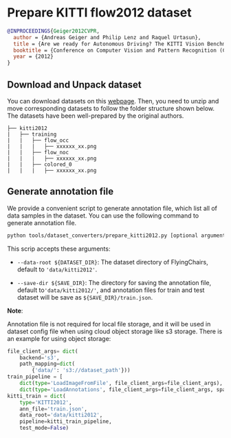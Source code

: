 # Prepare KITTI flow2012 dataset

<!-- [DATASET] -->

```bibtex
@INPROCEEDINGS{Geiger2012CVPR,
  author = {Andreas Geiger and Philip Lenz and Raquel Urtasun},
  title = {Are we ready for Autonomous Driving? The KITTI Vision Benchmark Suite},
  booktitle = {Conference on Computer Vision and Pattern Recognition (CVPR)},
  year = {2012}
}
```

## Download and Unpack dataset

You can download datasets on this [webpage](http://www.cvlibs.net/datasets/kitti/user_login.php). Then, you need to unzip and move corresponding datasets to follow the folder structure shown below. The datasets have been well-prepared by the original authors.

```text
├── kitti2012
|   ├── training
|   |   ├── flow_occ
|   |   |   ├── xxxxxx_xx.png
|   |   ├── flow_noc
|   |   |   ├── xxxxxx_xx.png
|   |   ├── colored_0
|   |   |   ├── xxxxxx_xx.png
```

## Generate annotation file

We provide a convenient script to generate annotation file, which list all of data samples in the dataset.
You can use the following command to generate annotation file.

```bash
python tools/dataset_converters/prepare_kitti2012.py [optional arguments]
```

This scrip accepts these arguments:

- `--data-root ${DATASET_DIR}`: The dataset directory of FlyingChairs, default to `'data/kitti2012'`.

- `--save-dir ${SAVE_DIR}`: The directory for saving the annotation file, default to`'data/kitti2012/'`,
  and annotation files for train and test dataset will be save as `${SAVE_DIR}/train.json`.

**Note**:

Annotation file is not required for local file storage, and it will be used in dataset config file when using cloud object storage like s3 storage. There is an example for using object storage:

```python
file_client_args= dict(
    backend='s3',
    path_mapping=dict(
        {'data/': 's3://dataset_path'}))
train_pipeline = [
    dict(type='LoadImageFromFile', file_client_args=file_client_args),
    dict(type='LoadAnnotations', file_client_args=file_client_args, sparse=True)]
kitti_train = dict(
    type='KITTI2012',
    ann_file='train.json',
    data_root='data/kitti2012',
    pipeline=kitti_train_pipeline,
    test_mode=False)
```
